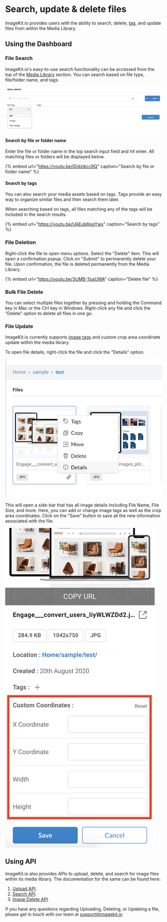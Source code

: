 # Search, update & delete files

ImageKit.io provides users with the ability to search, delete, [tag](image-tags.md), and update files from within the Media Library.

## Using the Dashboard

### File Search

ImageKit.io's easy-to-use search functionality can be accessed from the top of the [Media Library](https://imagekit.io/dashboard#media-library) section. You can search based on file type, file/folder name, and tags. 

![Media library search form](../../.gitbook/assets/search-media-library.png)

#### Search by file or folder name

Enter the file or folder name in the top search input field and hit enter. All matching files or folders will be displayed below.

{% embed url="https://youtu.be/iDjdzikccRQ" caption="Search by file or folder name" %}

#### Search by tags

You can also search your media assets based on tags. Tags provide an easy way to organize similar files and then search them later.

When searching based on tags, all files matching any of the tags will be included in the search results.

{% embed url="https://youtu.be/UAEub6pqYws" caption="Search by tags" %}

### File Deletion

Right-click the file to open menu options. Select the "Delete" item. This will open a confirmation popup. Click on "Submit" to permanently delete your file. Upon confirmation, the file is deleted permanently from the Media Library.

{% embed url="https://youtu.be/3UMB-TpaUWA" caption="Delete file" %}

### Bulk File Delete

You can select multiple files together by pressing and holding the Command key in Mac or the Ctrl key in Windows. Right-click any file and click the "Delete" option to delete all files in one go.

### File Update

ImageKit.io currently supports [image tags](image-tags.md) and custom crop area coordinate update within the media library.

To open file details, right-click the file and click the "Details" option.

![](../../.gitbook/assets/detail-menu-option.png)

This will open a side-bar that has all image details including File Name, File Size, and more. Here, you can add or change image tags as well as the crop area coordinates. Click on the "Save" button to save all the new information associated with the file.

![](../../.gitbook/assets/custom-coordinates-edit.png)

## Using API

ImageKit.io also provides APIs to upload, delete, and search for image files within its media library. The documentation for the same can be found here:

1. [Upload API](../../api-reference/upload-file-api/).
2. [Search API](../../api-reference/media-api/list-and-search-files.md).
3. [Image Delete API](../../api-reference/media-api/delete-file.md).

If you have any questions regarding Uploading, Deleting, or Updating a file, please get in touch with our team at [support@imagekit.io](mailto:customer-support@imagekit.io)

